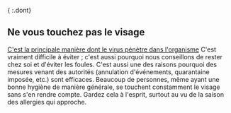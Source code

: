 { :.dont}
## Ne vous touchez pas le visage

[C'est la principale manière dont le virus pénètre dans l'organisme](https://www.cdc.gov/coronavirus/2019-ncov/about/transmission.html)
C'est vraiment difficile à éviter ; c'est aussi pourquoi nous conseillons de rester chez soi et d'éviter les foules. C'est aussi une des raisons pourquoi des mesures venant des autorités (annulation d'événements, quarantaine imposée, etc.) sont efficaces. Beaucoup de personnes, même ayant une bonne hygiène de manière générale, se touchent constamment le visage sans s'en rendre compte. Gardez cela à l'esprit, surtout au vu de la saison des allergies qui approche.
